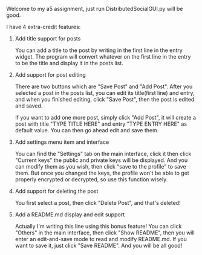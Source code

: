Welcome to my a5 assignment, just run DistributedSocialGUI.py will be good.

I have 4 extra-credit features:

1. Add title support for posts

    You can add a title to the post by writing in the first line in the entry
    widget. The program will convert whatever on the first line in the entry to be
    the title and display it in the posts list.
    
2. Add support for post editing

    There are two buttons which are "Save Post" and "Add Post". After you selected
    a post in the posts list, you can edit its title(first line) and entry, 
    and when you finished editing, click "Save Post", then the post is edited and saved.
    
    If you want to add one more post, simply click "Add Post", it will create a
    post with title "TYPE TITLE HERE" and entry "TYPE ENTRY HERE" as default value.
    You can then go ahead edit and save them.
    
3. Add settings menu item and interface

    You can find the "Settings" tab on the main interface, click it then click
    "Current keys" the public and private keys will be displayed. And you can modify
    them as you wish, then click "save to the profile" to save them. But once you
    changed the keys, the profile won't be able to get properly encrypted or
    decrypted, so use this function wisely. 
    
4. Add support for deleting the post

    You first select a post, then click "Delete Post", and that's deleted!

5. Add a README.md display and edit support

    Actually I'm writing this line using this bonus feature! You can click "Others" 
    in the main interface, then click "Show README", then you will enter an edit-and-save 
    mode to read and modify README.md. If you want to save it, just click "Save README". And
    you will be all good!